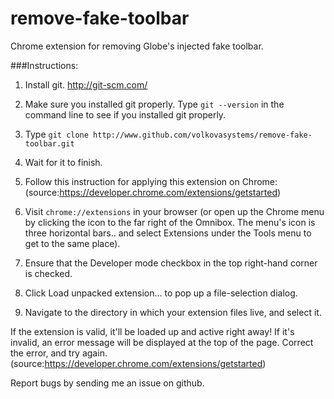 remove-fake-toolbar
===================

Chrome extension for removing Globe's injected fake toolbar.


###Instructions:

1. Install git. http://git-scm.com/
2. Make sure you installed git properly. Type `git --version` in the command line to see if you installed git properly.
3. Type `git clone http://www.github.com/volkovasystems/remove-fake-toolbar.git`
4. Wait for it to finish.
5. Follow this instruction for applying this extension on Chrome: (source:https://developer.chrome.com/extensions/getstarted)

  1. Visit `chrome://extensions` in your browser (or open up the Chrome menu by clicking the icon to the far right of the       Omnibox. The menu's icon is three horizontal bars.. and select Extensions under the Tools menu to get to the same place).

  2. Ensure that the Developer mode checkbox in the top right-hand corner is checked.

  3. Click Load unpacked extension… to pop up a file-selection dialog.

  4. Navigate to the directory in which your extension files live, and select it.

If the extension is valid, it'll be loaded up and active right away! If it's invalid, an error message will be displayed at the top of the page. Correct the error, and try again. (source:https://developer.chrome.com/extensions/getstarted)


Report bugs by sending me an issue on github. 
